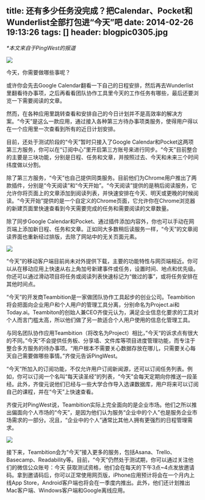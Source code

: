 title: 还有多少任务没完成？把Calendar、Pocket和Wunderlist全部打包进“今天”吧
date: 2014-02-26 19:13:26
tags: []
header: blogpic0305.jpg
---
_*本文来自于PingWest的报道_

![](/blog/image/today.png)

今天，你需要做哪些事呢？

或许你会先去Google Calendar翻看一下自己的日程安排，然后再去Wunderlist里翻看待办事项，之后再看看团队协作工具里今天的工作任务有哪些，最后还要浏览一下需要阅读的文章。

然而，在各种应用里跳转查看和安排自己的今日计划并不是高效率的解决方案。“今天”是这么一款应用，通过接入各种第三方待办事项类服务，使得用户得以在一个应用里一次查看到所有的近日计划安排。

目前，还处于测试阶段的“今天”暂时只接入了Google Calendar和Pocket这两项第三方服务，你可以在“订阅中心”里开启第三方账号来进行同步。“今天”目前整合的主要是三块功能，分别是日程、任务和文章，并按照过去、今天和未来三个时间纬度做以分割。

除了第三方服务，“今天”也自己提供同类服务。目前他们为Chrome用户推出了两款插件，分别是“今天阅读”和“今天开始”。“今天阅读”提供的是稍后阅读服务，它允许你将页面上的文章添加到阅读列表，并快速安排在今天、明天或更晚的时候阅读。“今天开始”提供的是一个自定义的Chrome页面，它允许你在Chrome浏览器的新建页面里快速查看到今天需要完成的任务和需要阅读的文章数量。

除了同步Google Calendar和Pocket、通过插件添加内容外，你也可以手动在网页端上添加新日程、任务和文章。正如同大多数稍后读服务一样，“今天”的文章阅读界面也重新经过排版，去除了网站中的无关页面元素。

![](/blog/image/iphoneapp.jpg)

“今天”的移动客户端目前尚未对外提供下载，主要的功能特性与网页端相近。你可以从在移动应用上快速从右上角加号新建事件或任务，设置时间、地点和优先级。你还可以通过滑动项目将任务或阅读列表快速标记为“做过的事”，或将任务安排在其他时间点。

“今天”的开发商Teambition是一家做团队协作工具起步的创业公司。Teambition将会把面向企业用户和个人用户的管理工具分离，分别命名为Project.ai和Today.ai。Teambiton的创始人兼CEO齐俊元认为，满足企业信息化要求的工具对个人而言门槛太高，所以他们做了另一款适合个人用户使用的信息化管理工具。

与同名团队协作应用Teambition（将改名为Project）相比，”今天“的诉求点有很大的不同。”今天“不会提供任务板、分享墙、文件库等项目进度管理功能，而专注于整合多方服务的待办事项。“用户根本不需要关心数据存放在哪儿，只需要关心每天自己需要做哪些事情。”齐俊元告诉PingWest。

“今天”所加入的订阅功能，不仅允许用户订阅新闻源，还可以订阅任务列表。例如，你可以订阅一个名叫“每天读圣经”的列表，“今天”会每天定期向你推送一段圣经。此外，齐俊元说他们已经与一些大学合作导入选课数据库，用户将来可以订阅自己的课程，并在“今天”上快速查看。

齐俊元对PingWest说，Teambition实际上完全面向的是企业市场。他们之所以推出偏面向个人市场的“今天”，是因为他们认为服务“企业中的个人”也是服务企业市场需求的一部分。况且，“企业中的个人”通常比其他人拥有更强烈的日程管理需求。

![](/blog/image/07.jpg)

接下来，Teambition会为“今天”接入更多的服务，包括Asana、Trello、Basecamp、Readability等。目前，“今天”仍然处于测试期，你可以通过关注他们的微信公众账号：今天  获取测试资格，他们会在每天的下午3点~4点发放邀请码。拿到邀请码后，你可以正常使用网页版，iPhone应用预计将会在一个月内上线App Store，Android客户端也将会在一季度内推出。此外，他们还计划推出Mac客户端、Windows客户端和Google离线应用。